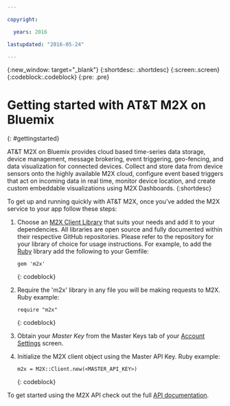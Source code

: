 ```yaml
---

copyright:

  years: 2016

lastupdated: "2016-05-24"

---
```


{:new_window: target="_blank"}
{:shortdesc: .shortdesc}
{:screen:.screen}
{:codeblock:.codeblock}
{:pre: .pre}

# Getting started with AT&T M2X on Bluemix
{: #gettingstarted}

AT&T M2X on Bluemix provides cloud based time-series data storage, device management, message brokering, event triggering, geo-fencing, and data visualization for connected devices. Collect and store data from device sensors onto the highly available M2X cloud, configure event based triggers that act on incoming data in real time, monitor device location, and create custom embeddable visualizations using M2X Dashboards.
{:shortdesc}

To get up and running quickly with AT&T M2X, once you've added the M2X service to your app follow these steps:

1. Choose an [M2X Client Library](https://m2x.att.com/developer/client-libraries) that suits your needs and add it to your dependencies. All libraries are open source and fully documented within their respective GitHub repositories. Please refer to the repository for your library of choice for usage instructions. For example, to add the [Ruby](https://github.com/attm2x/m2x-ruby) library add the following to your Gemfile:

	```
	gem 'm2x'
	```
	{: codeblock}
	
2. Require the 'm2x' library in any file you will be making requests to M2X. Ruby example:

	```
	require "m2x"
	```
	{: codeblock}

3. Obtain your _Master Key_ from the Master Keys tab of your [Account Settings](https://m2x.att.com/account#master-keys) screen.

4. Initialize the M2X client object using the Master API Key. Ruby example:

	```
	m2x = M2X::Client.new(<MASTER_API_KEY>)
	```
	{: codeblock}

To get started using the M2X API check out the full [API documentation](https://m2x.att.com/developer/documentation/v2/overview).

<!-- Related links moved to toc file:
# Related Links
{: #rellinks notoc}

## Tutorials and Samples
{: #samples}

* [Getting Started](https://m2x.att.com/developer/get-started){:new_window}
* [Managing API Keys](https://m2x.att.com/developer/tutorials/managing-api-keys){:new_window}
* [Device Onboarding](https://m2x.att.com/developer/tutorials/device-onboarding){:new_window}
* [Pushing Data to M2X](https://m2x.att.com/developer/tutorials/pushing-data){:new_window}
* [Retreiving Data from M2X](https://m2x.att.com/developer/tutorials/retrieving-data){:new_window}
* [Using Event Based Triggers](https://m2x.att.com/developer/tutorials/triggers){:new_window}
* [SAMPLE APP: CleverFaucet](https://github.com/attm2x/m2x-sample-cleverfaucet){:new_window}
* [SAMPLE APP: Pimotion](https://github.com/citrusbyte/pimotion){:new_window}

## SDK
{: #sdk}

* [Java](https://github.com/attm2x/m2x-java){:new_window}
* [Ruby](https://github.com/attm2x/m2x-ruby){:new_window}
* [Node.js](https://github.com/attm2x/m2x-nodejs){:new_window}
* [PHP](https://github.com/attm2x/m2x-PHP){:new_window}
* [Python](https://github.com/attm2x/m2x-python){:new_window}
* [See the full list of client libraries...](https://m2x.att.com/developer/client-libraries){:new_window}

## API Reference
{: #api}

* [AT&T M2X API Documentation](https://m2x.att.com/developer/documentation/v2/overview){:new_window}

## Related Links
{: #general}

* [M2X Tutorials](https://m2x.att.com/developer/tutorials){:new_window}
* [Sample Apps](https://m2x.att.com/developer/sample-code){:new_window}
* [Supported Platforms](https://m2x.att.com/developer/supported-platforms){:new_window}
* [Changelog](http://changelog-m2x.att.com/){:new_window}
* [System Integrator Program](https://iotservices.att.com/integrators){:new_window}
* [Pricing](https://m2x.att.com/pricing){:new_window}
-->

